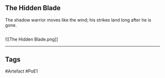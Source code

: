 ## The Hidden Blade
The shadow warrior moves like the wind;
his strikes land long after he is gone.
##
![[The Hidden Blade.png]]

---
## Tags
#Artefact
#PoE1